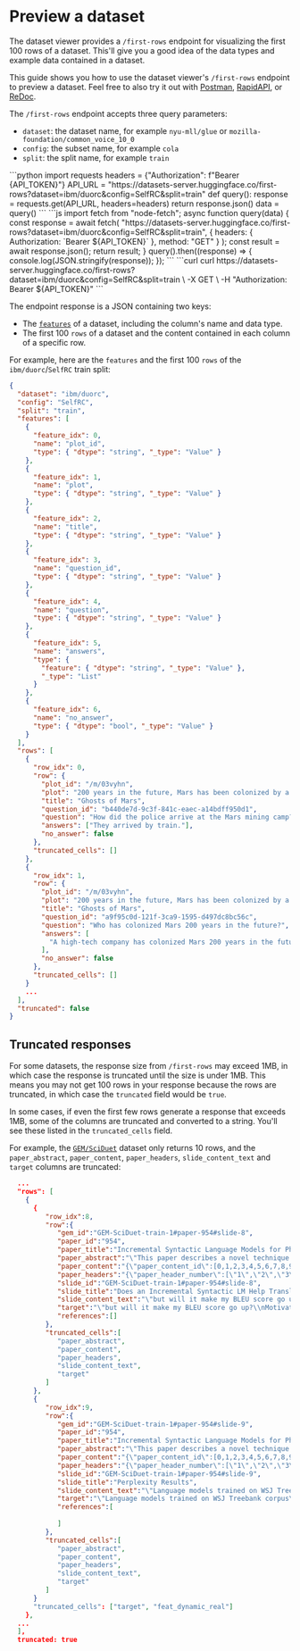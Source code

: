 # Preview a dataset

The dataset viewer provides a `/first-rows` endpoint for visualizing the first 100 rows of a dataset. This'll give you a good idea of the data types and example data contained in a dataset.

This guide shows you how to use the dataset viewer's `/first-rows` endpoint to preview a dataset. Feel free to also try it out with [Postman](https://www.postman.com/huggingface/workspace/hugging-face-apis/request/23242779-32d6a8be-b800-446a-8cee-f6b5ca1710df), [RapidAPI](https://rapidapi.com/hugging-face-hugging-face-default/api/hugging-face-datasets-api), or [ReDoc](https://redocly.github.io/redoc/?url=https://datasets-server.huggingface.co/openapi.json#operation/listFirstRows).

The `/first-rows` endpoint accepts three query parameters:

- `dataset`: the dataset name, for example `nyu-mll/glue` or `mozilla-foundation/common_voice_10_0`
- `config`: the subset name, for example `cola`
- `split`: the split name, for example `train`

<inferencesnippet>
<python>
```python
import requests
headers = {"Authorization": f"Bearer {API_TOKEN}"}
API_URL = "https://datasets-server.huggingface.co/first-rows?dataset=ibm/duorc&config=SelfRC&split=train"
def query():
    response = requests.get(API_URL, headers=headers)
    return response.json()
data = query()
```
</python>
<js>
```js
import fetch from "node-fetch";
async function query(data) {
    const response = await fetch(
        "https://datasets-server.huggingface.co/first-rows?dataset=ibm/duorc&config=SelfRC&split=train",
        {
            headers: { Authorization: `Bearer ${API_TOKEN}` },
            method: "GET"
        }
    );
    const result = await response.json();
    return result;
}
query().then((response) => {
    console.log(JSON.stringify(response));
});
```
</js>
<curl>
```curl
curl https://datasets-server.huggingface.co/first-rows?dataset=ibm/duorc&config=SelfRC&split=train \
        -X GET \
        -H "Authorization: Bearer ${API_TOKEN}"
```
</curl>
</inferencesnippet>

The endpoint response is a JSON containing two keys:

- The [`features`](https://huggingface.co/docs/datasets/about_dataset_features) of a dataset, including the column's name and data type.
- The first 100 `rows` of a dataset and the content contained in each column of a specific row.

For example, here are the `features` and the first 100 `rows` of the `ibm/duorc`/`SelfRC` train split:

```json
{
  "dataset": "ibm/duorc",
  "config": "SelfRC",
  "split": "train",
  "features": [
    {
      "feature_idx": 0,
      "name": "plot_id",
      "type": { "dtype": "string", "_type": "Value" }
    },
    {
      "feature_idx": 1,
      "name": "plot",
      "type": { "dtype": "string", "_type": "Value" }
    },
    {
      "feature_idx": 2,
      "name": "title",
      "type": { "dtype": "string", "_type": "Value" }
    },
    {
      "feature_idx": 3,
      "name": "question_id",
      "type": { "dtype": "string", "_type": "Value" }
    },
    {
      "feature_idx": 4,
      "name": "question",
      "type": { "dtype": "string", "_type": "Value" }
    },
    {
      "feature_idx": 5,
      "name": "answers",
      "type": {
        "feature": { "dtype": "string", "_type": "Value" },
        "_type": "List"
      }
    },
    {
      "feature_idx": 6,
      "name": "no_answer",
      "type": { "dtype": "bool", "_type": "Value" }
    }
  ],
  "rows": [
    {
      "row_idx": 0,
      "row": {
        "plot_id": "/m/03vyhn",
        "plot": "200 years in the future, Mars has been colonized by a high-tech company.\nMelanie Ballard (Natasha Henstridge) arrives by train to a Mars mining camp which has cut all communication links with the company headquarters. She's not alone, as she is with a group of fellow police officers. They find the mining camp deserted except for a person in the prison, Desolation Williams (Ice Cube), who seems to laugh about them because they are all going to die. They were supposed to take Desolation to headquarters, but decide to explore first to find out what happened.They find a man inside an encapsulated mining car, who tells them not to open it. However, they do and he tries to kill them. One of the cops witnesses strange men with deep scarred and heavily tattooed faces killing the remaining survivors. The cops realise they need to leave the place fast.Desolation explains that the miners opened a kind of Martian construction in the soil which unleashed red dust. Those who breathed that dust became violent psychopaths who started to build weapons and kill the uninfected. They changed genetically, becoming distorted but much stronger.The cops and Desolation leave the prison with difficulty, and devise a plan to kill all the genetically modified ex-miners on the way out. However, the plan goes awry, and only Melanie and Desolation reach headquarters alive. Melanie realises that her bosses won't ever believe her. However, the red dust eventually arrives to headquarters, and Melanie and Desolation need to fight once again.",
        "title": "Ghosts of Mars",
        "question_id": "b440de7d-9c3f-841c-eaec-a14bdff950d1",
        "question": "How did the police arrive at the Mars mining camp?",
        "answers": ["They arrived by train."],
        "no_answer": false
      },
      "truncated_cells": []
    },
    {
      "row_idx": 1,
      "row": {
        "plot_id": "/m/03vyhn",
        "plot": "200 years in the future, Mars has been colonized by a high-tech company.\nMelanie Ballard (Natasha Henstridge) arrives by train to a Mars mining camp which has cut all communication links with the company headquarters. She's not alone, as she is with a group of fellow police officers. They find the mining camp deserted except for a person in the prison, Desolation Williams (Ice Cube), who seems to laugh about them because they are all going to die. They were supposed to take Desolation to headquarters, but decide to explore first to find out what happened.They find a man inside an encapsulated mining car, who tells them not to open it. However, they do and he tries to kill them. One of the cops witnesses strange men with deep scarred and heavily tattooed faces killing the remaining survivors. The cops realise they need to leave the place fast.Desolation explains that the miners opened a kind of Martian construction in the soil which unleashed red dust. Those who breathed that dust became violent psychopaths who started to build weapons and kill the uninfected. They changed genetically, becoming distorted but much stronger.The cops and Desolation leave the prison with difficulty, and devise a plan to kill all the genetically modified ex-miners on the way out. However, the plan goes awry, and only Melanie and Desolation reach headquarters alive. Melanie realises that her bosses won't ever believe her. However, the red dust eventually arrives to headquarters, and Melanie and Desolation need to fight once again.",
        "title": "Ghosts of Mars",
        "question_id": "a9f95c0d-121f-3ca9-1595-d497dc8bc56c",
        "question": "Who has colonized Mars 200 years in the future?",
        "answers": [
          "A high-tech company has colonized Mars 200 years in the future."
        ],
        "no_answer": false
      },
      "truncated_cells": []
    }
    ...
  ],
  "truncated": false
}
```

## Truncated responses

For some datasets, the response size from `/first-rows` may exceed 1MB, in which case the response is truncated until the size is under 1MB. This means you may not get 100 rows in your response because the rows are truncated, in which case the `truncated` field would be `true`.

In some cases, if even the first few rows generate a response that exceeds 1MB, some of the columns are truncated and converted to a string. You'll see these listed in the `truncated_cells` field.

For example, the [`GEM/SciDuet`](https://datasets-server.huggingface.co/first-rows?dataset=GEM/SciDuet&config=default&split=train) dataset only returns 10 rows, and the `paper_abstract`, `paper_content`, `paper_headers`, `slide_content_text` and `target` columns are truncated:

```json
  ...
  "rows": [
    {
      {
         "row_idx":8,
         "row":{
            "gem_id":"GEM-SciDuet-train-1#paper-954#slide-8",
            "paper_id":"954",
            "paper_title":"Incremental Syntactic Language Models for Phrase-based Translation",
            "paper_abstract":"\"This paper describes a novel technique for incorporating syntactic knowledge into phrasebased machi",
            "paper_content":"{\"paper_content_id\":[0,1,2,3,4,5,6,7,8,9,10,11,12,13,14,15,16,17,18,19,20,21,22,23,24,25,26,27,28,29",
            "paper_headers":"{\"paper_header_number\":[\"1\",\"2\",\"3\",\"3.1\",\"3.3\",\"4\",\"4.1\",\"6\",\"7\"],\"paper_header_content\":[\"Introduc",
            "slide_id":"GEM-SciDuet-train-1#paper-954#slide-8",
            "slide_title":"Does an Incremental Syntactic LM Help Translation",
            "slide_content_text":"\"but will it make my BLEU score go up?\\nMotivation Syntactic LM Decoder Integration Questions?\\nMose",
            "target":"\"but will it make my BLEU score go up?\\nMotivation Syntactic LM Decoder Integration Questions?\\nMose",
            "references":[]
         },
         "truncated_cells":[
            "paper_abstract",
            "paper_content",
            "paper_headers",
            "slide_content_text",
            "target"
         ]
      },
      {
         "row_idx":9,
         "row":{
            "gem_id":"GEM-SciDuet-train-1#paper-954#slide-9",
            "paper_id":"954",
            "paper_title":"Incremental Syntactic Language Models for Phrase-based Translation",
            "paper_abstract":"\"This paper describes a novel technique for incorporating syntactic knowledge into phrasebased machi",
            "paper_content":"{\"paper_content_id\":[0,1,2,3,4,5,6,7,8,9,10,11,12,13,14,15,16,17,18,19,20,21,22,23,24,25,26,27,28,29",
            "paper_headers":"{\"paper_header_number\":[\"1\",\"2\",\"3\",\"3.1\",\"3.3\",\"4\",\"4.1\",\"6\",\"7\"],\"paper_header_content\":[\"Introduc",
            "slide_id":"GEM-SciDuet-train-1#paper-954#slide-9",
            "slide_title":"Perplexity Results",
            "slide_content_text":"\"Language models trained on WSJ Treebank corpus\\nMotivation Syntactic LM Decoder Integration Questio",
            "target":"\"Language models trained on WSJ Treebank corpus\\nMotivation Syntactic LM Decoder Integration Questio",
            "references":[
               
            ]
         },
         "truncated_cells":[
            "paper_abstract",
            "paper_content",
            "paper_headers",
            "slide_content_text",
            "target"
         ]
      }
      "truncated_cells": ["target", "feat_dynamic_real"]
    },
  ...
  ],
  truncated: true
```
